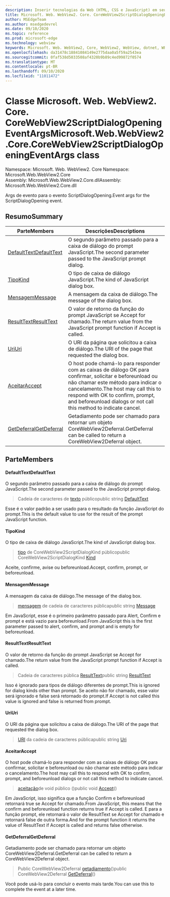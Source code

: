 ```yaml
---
description: Inserir tecnologias da Web (HTML, CSS e JavaScript) em seus aplicativos nativos com o controle WebView2 do Microsoft Edge
title: Microsoft. Web. WebView2. Core. CoreWebView2ScriptDialogOpeningEventArgs
author: MSEdgeTeam
ms.author: msedgedevrel
ms.date: 09/10/2020
ms.topic: reference
ms.prod: microsoft-edge
ms.technology: webview
keywords: Microsoft. Web. WebView2, Core, WebView2, WebView, dotnet, WPF, WinForms, app, Edge, CoreWebView2, CoreWebView2Controller, controle do navegador, Edge HTML, Microsoft. Web. WebView2. Core. CoreWebView2ScriptDialogOpeningEventArgs
ms.openlocfilehash: da31478c18841084149e2775daa0a5f59a2543ea
ms.sourcegitcommit: 0faf538d5033508af4320b9b89c4ed99872f0574
ms.translationtype: MT
ms.contentlocale: pt-BR
ms.lasthandoff: 09/10/2020
ms.locfileid: "11011472"
---
```

# <span data-ttu-id="78a7d-104">Classe Microsoft. Web. WebView2. Core. CoreWebView2ScriptDialogOpeningEventArgs</span><span class="sxs-lookup"><span data-stu-id="78a7d-104">Microsoft.Web.WebView2.Core.CoreWebView2ScriptDialogOpeningEventArgs class</span></span> 

<span data-ttu-id="78a7d-105">Namespace: Microsoft. Web. WebView2. Core </span><span class="sxs-lookup"><span data-stu-id="78a7d-105">Namespace: Microsoft.Web.WebView2.Core</span></span>\
<span data-ttu-id="78a7d-106">Assembly: Microsoft.Web.WebView2.Core.dll</span><span class="sxs-lookup"><span data-stu-id="78a7d-106">Assembly: Microsoft.Web.WebView2.Core.dll</span></span>

<span data-ttu-id="78a7d-107">Args de evento para o evento ScriptDialogOpening.</span><span class="sxs-lookup"><span data-stu-id="78a7d-107">Event args for the ScriptDialogOpening event.</span></span>

## <span data-ttu-id="78a7d-108">Resumo</span><span class="sxs-lookup"><span data-stu-id="78a7d-108">Summary</span></span>

 <span data-ttu-id="78a7d-109">Parte</span><span class="sxs-lookup"><span data-stu-id="78a7d-109">Members</span></span>                        | <span data-ttu-id="78a7d-110">Descrições</span><span class="sxs-lookup"><span data-stu-id="78a7d-110">Descriptions</span></span>
--------------------------------|---------------------------------------------
[<span data-ttu-id="78a7d-111">DefaultText</span><span class="sxs-lookup"><span data-stu-id="78a7d-111">DefaultText</span></span>](#defaulttext) | <span data-ttu-id="78a7d-112">O segundo parâmetro passado para a caixa de diálogo do prompt JavaScript.</span><span class="sxs-lookup"><span data-stu-id="78a7d-112">The second parameter passed to the JavaScript prompt dialog.</span></span>
[<span data-ttu-id="78a7d-113">Tipo</span><span class="sxs-lookup"><span data-stu-id="78a7d-113">Kind</span></span>](#kind) | <span data-ttu-id="78a7d-114">O tipo de caixa de diálogo JavaScript.</span><span class="sxs-lookup"><span data-stu-id="78a7d-114">The kind of JavaScript dialog box.</span></span>
[<span data-ttu-id="78a7d-115">Mensagem</span><span class="sxs-lookup"><span data-stu-id="78a7d-115">Message</span></span>](#message) | <span data-ttu-id="78a7d-116">A mensagem da caixa de diálogo.</span><span class="sxs-lookup"><span data-stu-id="78a7d-116">The message of the dialog box.</span></span>
[<span data-ttu-id="78a7d-117">ResultText</span><span class="sxs-lookup"><span data-stu-id="78a7d-117">ResultText</span></span>](#resulttext) | <span data-ttu-id="78a7d-118">O valor de retorno da função do prompt JavaScript se Accept for chamado.</span><span class="sxs-lookup"><span data-stu-id="78a7d-118">The return value from the JavaScript prompt function if Accept is called.</span></span>
[<span data-ttu-id="78a7d-119">Uri</span><span class="sxs-lookup"><span data-stu-id="78a7d-119">Uri</span></span>](#uri) | <span data-ttu-id="78a7d-120">O URI da página que solicitou a caixa de diálogo.</span><span class="sxs-lookup"><span data-stu-id="78a7d-120">The URI of the page that requested the dialog box.</span></span>
[<span data-ttu-id="78a7d-121">Aceitar</span><span class="sxs-lookup"><span data-stu-id="78a7d-121">Accept</span></span>](#accept) | <span data-ttu-id="78a7d-122">O host pode chamá-lo para responder com as caixas de diálogo OK para confirmar, solicitar e beforeunload ou não chamar este método para indicar o cancelamento.</span><span class="sxs-lookup"><span data-stu-id="78a7d-122">The host may call this to respond with OK to confirm, prompt, and beforeunload dialogs or not call this method to indicate cancel.</span></span>
[<span data-ttu-id="78a7d-123">GetDeferral</span><span class="sxs-lookup"><span data-stu-id="78a7d-123">GetDeferral</span></span>](#getdeferral) | <span data-ttu-id="78a7d-124">Getadiamento pode ser chamado para retornar um objeto CoreWebView2Deferral.</span><span class="sxs-lookup"><span data-stu-id="78a7d-124">GetDeferral can be called to return a CoreWebView2Deferral object.</span></span>

## <span data-ttu-id="78a7d-125">Parte</span><span class="sxs-lookup"><span data-stu-id="78a7d-125">Members</span></span>

#### <span data-ttu-id="78a7d-126">DefaultText</span><span class="sxs-lookup"><span data-stu-id="78a7d-126">DefaultText</span></span> 

<span data-ttu-id="78a7d-127">O segundo parâmetro passado para a caixa de diálogo do prompt JavaScript.</span><span class="sxs-lookup"><span data-stu-id="78a7d-127">The second parameter passed to the JavaScript prompt dialog.</span></span>

> <span data-ttu-id="78a7d-128">Cadeia de caracteres de [texto](#defaulttext) público</span><span class="sxs-lookup"><span data-stu-id="78a7d-128">public string [DefaultText](#defaulttext)</span></span>

<span data-ttu-id="78a7d-129">Esse é o valor padrão a ser usado para o resultado da função JavaScript do prompt.</span><span class="sxs-lookup"><span data-stu-id="78a7d-129">This is the default value to use for the result of the prompt JavaScript function.</span></span>

#### <span data-ttu-id="78a7d-130">Tipo</span><span class="sxs-lookup"><span data-stu-id="78a7d-130">Kind</span></span> 

<span data-ttu-id="78a7d-131">O tipo de caixa de diálogo JavaScript.</span><span class="sxs-lookup"><span data-stu-id="78a7d-131">The kind of JavaScript dialog box.</span></span>

> <span data-ttu-id="78a7d-132">[tipo](#kind) de CoreWebView2ScriptDialogKind público</span><span class="sxs-lookup"><span data-stu-id="78a7d-132">public CoreWebView2ScriptDialogKind [Kind](#kind)</span></span>

<span data-ttu-id="78a7d-133">Aceite, confirme, avise ou beforeunload.</span><span class="sxs-lookup"><span data-stu-id="78a7d-133">Accept, confirm, prompt, or beforeunload.</span></span>

#### <span data-ttu-id="78a7d-134">Mensagem</span><span class="sxs-lookup"><span data-stu-id="78a7d-134">Message</span></span> 

<span data-ttu-id="78a7d-135">A mensagem da caixa de diálogo.</span><span class="sxs-lookup"><span data-stu-id="78a7d-135">The message of the dialog box.</span></span>

> <span data-ttu-id="78a7d-136">[mensagem](#message) de cadeia de caracteres pública</span><span class="sxs-lookup"><span data-stu-id="78a7d-136">public string [Message](#message)</span></span>

<span data-ttu-id="78a7d-137">Em JavaScript, esse é o primeiro parâmetro passado para Alert, Confirm e prompt e está vazio para beforeunload.</span><span class="sxs-lookup"><span data-stu-id="78a7d-137">From JavaScript this is the first parameter passed to alert, confirm, and prompt and is empty for beforeunload.</span></span>

#### <span data-ttu-id="78a7d-138">ResultText</span><span class="sxs-lookup"><span data-stu-id="78a7d-138">ResultText</span></span> 

<span data-ttu-id="78a7d-139">O valor de retorno da função do prompt JavaScript se Accept for chamado.</span><span class="sxs-lookup"><span data-stu-id="78a7d-139">The return value from the JavaScript prompt function if Accept is called.</span></span>

> <span data-ttu-id="78a7d-140">Cadeia de caracteres pública [ResultText](#resulttext)</span><span class="sxs-lookup"><span data-stu-id="78a7d-140">public string [ResultText](#resulttext)</span></span>

<span data-ttu-id="78a7d-141">Isso é ignorado para tipos de diálogo diferentes de prompt.</span><span class="sxs-lookup"><span data-stu-id="78a7d-141">This is ignored for dialog kinds other than prompt.</span></span> <span data-ttu-id="78a7d-142">Se aceito não for chamado, esse valor será ignorado e false será retornado do prompt.</span><span class="sxs-lookup"><span data-stu-id="78a7d-142">If Accept is not called this value is ignored and false is returned from prompt.</span></span>

#### <span data-ttu-id="78a7d-143">Uri</span><span class="sxs-lookup"><span data-stu-id="78a7d-143">Uri</span></span> 

<span data-ttu-id="78a7d-144">O URI da página que solicitou a caixa de diálogo.</span><span class="sxs-lookup"><span data-stu-id="78a7d-144">The URI of the page that requested the dialog box.</span></span>

> <span data-ttu-id="78a7d-145">[URI](#uri) da cadeia de caracteres pública</span><span class="sxs-lookup"><span data-stu-id="78a7d-145">public string [Uri](#uri)</span></span>

#### <span data-ttu-id="78a7d-146">Aceitar</span><span class="sxs-lookup"><span data-stu-id="78a7d-146">Accept</span></span> 

<span data-ttu-id="78a7d-147">O host pode chamá-lo para responder com as caixas de diálogo OK para confirmar, solicitar e beforeunload ou não chamar este método para indicar o cancelamento.</span><span class="sxs-lookup"><span data-stu-id="78a7d-147">The host may call this to respond with OK to confirm, prompt, and beforeunload dialogs or not call this method to indicate cancel.</span></span>

> <span data-ttu-id="78a7d-148">[aceitação](#accept)de void público ()</span><span class="sxs-lookup"><span data-stu-id="78a7d-148">public void [Accept](#accept)()</span></span>

<span data-ttu-id="78a7d-149">Em JavaScript, isso significa que a função Confirm e beforeunload retornará true se Accept for chamado.</span><span class="sxs-lookup"><span data-stu-id="78a7d-149">From JavaScript, this means that the confirm and beforeunload function returns true if Accept is called.</span></span> <span data-ttu-id="78a7d-150">E para a função prompt, ele retornará o valor de ResultText se Accept for chamado e retornará false de outra forma.</span><span class="sxs-lookup"><span data-stu-id="78a7d-150">And for the prompt function it returns the value of ResultText if Accept is called and returns false otherwise.</span></span>

#### <span data-ttu-id="78a7d-151">GetDeferral</span><span class="sxs-lookup"><span data-stu-id="78a7d-151">GetDeferral</span></span> 

<span data-ttu-id="78a7d-152">Getadiamento pode ser chamado para retornar um objeto CoreWebView2Deferral.</span><span class="sxs-lookup"><span data-stu-id="78a7d-152">GetDeferral can be called to return a CoreWebView2Deferral object.</span></span>

> <span data-ttu-id="78a7d-153">Public CoreWebView2Deferral [getadiamento](#getdeferral)()</span><span class="sxs-lookup"><span data-stu-id="78a7d-153">public CoreWebView2Deferral [GetDeferral](#getdeferral)()</span></span>

<span data-ttu-id="78a7d-154">Você pode usá-lo para concluir o evento mais tarde.</span><span class="sxs-lookup"><span data-stu-id="78a7d-154">You can use this to complete the event at a later time.</span></span>


